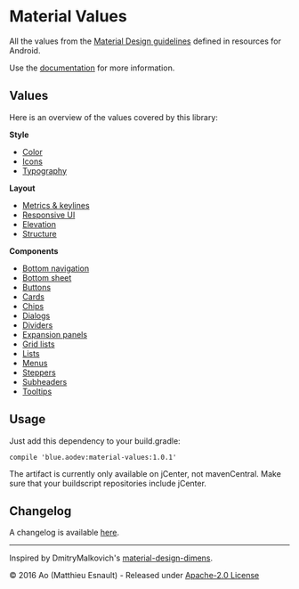 Material Values
===============

All the values from the [Material Design guidelines](https://material.google.com) defined in resources for Android.

Use the [documentation](https://aodevblue.github.io/MaterialValues/) for more information.


Values
------

Here is an overview of the values covered by this library:

**Style**

- [Color](https://aodevblue.github.io/MaterialValues/style/colors/)
- [Icons](https://aodevblue.github.io/MaterialValues/style/icons/)
- [Typography](https://aodevblue.github.io/MaterialValues/style/typography/)

**Layout**

- [Metrics & keylines](https://aodevblue.github.io/MaterialValues/layout/keylines/)
- [Responsive UI](https://aodevblue.github.io/MaterialValues/layout/responsive_ui/)
- [Elevation](https://aodevblue.github.io/MaterialValues/layout/elevation/)
- [Structure](https://aodevblue.github.io/MaterialValues/layout/structure/)

**Components**

- [Bottom navigation](https://aodevblue.github.io/MaterialValues/component/bottom_navigation/)
- [Bottom sheet](https://aodevblue.github.io/MaterialValues/component/bottom_sheet/)
- [Buttons](https://aodevblue.github.io/MaterialValues/component/buttons/)
- [Cards](https://aodevblue.github.io/MaterialValues/component/card/)
- [Chips](https://aodevblue.github.io/MaterialValues/component/chips/)
- [Dialogs](https://aodevblue.github.io/MaterialValues/component/dialogs/)
- [Dividers](https://aodevblue.github.io/MaterialValues/component/dividers/)
- [Expansion panels](https://aodevblue.github.io/MaterialValues/component/expansion_panels/)
- [Grid lists](https://aodevblue.github.io/MaterialValues/component/grid_lists/)
- [Lists](https://aodevblue.github.io/MaterialValues/component/lists/)
- [Menus](https://aodevblue.github.io/MaterialValues/component/menus/)
- [Steppers](https://aodevblue.github.io/MaterialValues/component/steppers/)
- [Subheaders](https://aodevblue.github.io/MaterialValues/component/subheaders/)
- [Tooltips](https://aodevblue.github.io/MaterialValues/component/tooltips/)


Usage
-----

Just add this dependency to your build.gradle:
```
compile 'blue.aodev:material-values:1.0.1'
```

The artifact is currently only available on jCenter, not mavenCentral.
Make sure that your buildscript repositories include jCenter.


Changelog
---------

A changelog is available [here](https://aodevblue.github.io/MaterialValues/about/changelog/).

-----

Inspired by DmitryMalkovich's [material-design-dimens](https://github.com/DmitryMalkovich/material-design-dimens).

© 2016 Ao (Matthieu Esnault) - Released under [Apache-2.0 License](https://raw.githubusercontent.com/AoDevBlue/MaterialValues/master/LICENSE)

